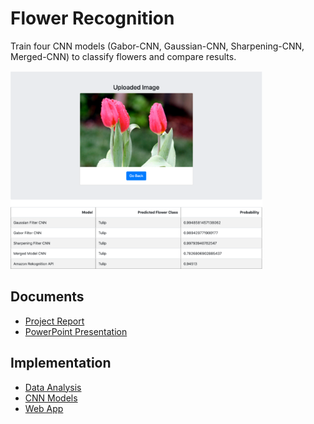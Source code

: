 # Flower Recognition

Train four CNN models (Gabor-CNN, Gaussian-CNN, Sharpening-CNN, Merged-CNN) to classify flowers and compare results.

<img src="https://github.com/nphan20181/Feature_Engineering_Project/blob/main/app_screenshot_fe.png" width="80%" height="80%" />

## Documents

- [Project Report](https://github.com/nphan20181/Feature_Engineering_Project/blob/main/documents/Project%20Report.pdf)
- [PowerPoint Presentation](https://github.com/nphan20181/Feature_Engineering_Project/blob/main/documents/PowerPoint%20Slides%20for%20Presentation.pdf)

## Implementation

- [Data Analysis](https://github.com/nphan20181/Feature_Engineering_Project/blob/main/data_analysis.ipynb)
- [CNN Models](https://github.com/nphan20181/Feature_Engineering_Project/blob/main/merged-cnn-Version-2.ipynb)
- [Web App](https://github.com/nphan20181/Feature_Engineering_Project/tree/main/web_app)
